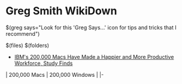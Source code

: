 # Greg Smith WikiDown

$(greg says="Look for this 'Greg Says...' icon for tips and tricks that I recommend")

$(files)
$(folders)

* [IBM's 200,000 Macs Have Made a Happier and More Productive Workforce, Study Finds](https://apple.slashdot.org/story/19/11/12/2133218/ibms-200000-macs-have-made-a-happier-and-more-productive-workforce-study-finds)

| 200,000 Macs | 200,000 Windows |
|-
<!--stackedit_data:
eyJoaXN0b3J5IjpbLTMxMDEwNTMsLTIwMDA3MTg0NzAsLTE4MT
k4NDgzNjksNzc1MDAxMTQ5LC0xNjk0MTIwMjU3LC0xNDc4ODU0
MTQsLTUzMDQwOTQzXX0=
-->